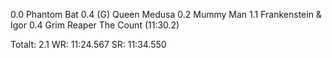 0.0 Phantom Bat
0.4 (G) Queen Medusa
0.2 Mummy Man
1.1 Frankenstein & Igor
0.4 Grim Reaper
The Count (11:30.2)

Totalt: 2.1
WR: 11:24.567
SR: 11:34.550
